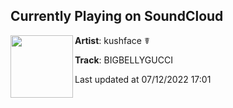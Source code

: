 ## Currently Playing on SoundCloud

[<img align="left" width="100" src="https://i1.sndcdn.com/artworks-bCEucxU3nIO6USCn-nHYUow-t500x500.jpg">](https://soundcloud.com/kushfaceleanin/bigbellygucci)

**Artist**: kushface ☤ 

**Track**: BIGBELLYGUCCI

Last updated at 07/12/2022 17:01
